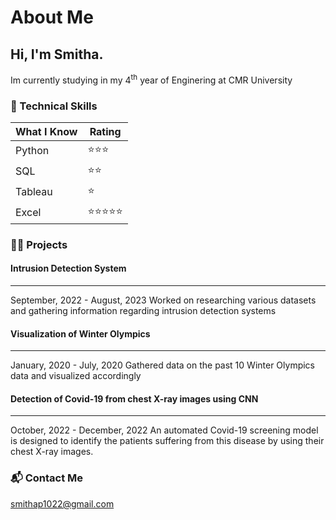 # About Me
## Hi, I'm Smitha. 
Im currently studying in my 4<sup>th</sup> year of Enginering at CMR University

### 🧰 Technical Skills 

  |What I Know   |Rating     |
|---------------|-------------|
|  Python       |⭐⭐⭐     |
|  SQL          |⭐⭐        |
|  Tableau      |⭐          |
|  Excel        |⭐⭐⭐⭐⭐|

### 👩‍💼 Projects

####  **Intrusion Detection System**
  ---
September, 2022 - August, 2023
Worked on researching various datasets and gathering information regarding intrusion detection systems
 
####  Visualization of Winter Olympics
  ---
January, 2020 - July, 2020
Gathered data on the past 10 Winter Olympics data and visualized accordingly
  
#### Detection of Covid-19 from chest X-ray images using CNN
  ---
October, 2022 - December, 2022
An automated Covid-19 screening model is designed to identify the patients suffering from this disease by
using their chest X-ray images.


### 📬 Contact Me 
smithap1022@gmail.com









<!---
patil-smitha/patil-smitha is a ✨ special ✨ repository because its `README.md` (this file) appears on your GitHub profile.
You can click the Preview link to take a look at your changes.
--->
